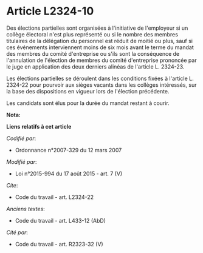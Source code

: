 # Article L2324-10

Des élections partielles sont organisées à l'initiative de l'employeur si un collège électoral n'est plus représenté ou si le
nombre des membres titulaires de la délégation du personnel est réduit de moitié ou plus, sauf si ces événements
interviennent moins de six mois avant le terme du mandat des membres du comité d'entreprise ou s'ils sont la conséquence de
l'annulation de l'élection de membres du comité d'entreprise prononcée par le juge en application des deux derniers alinéas
de l'article L. 2324-23.

Les élections partielles se déroulent dans les conditions fixées à l'article L. 2324-22 pour pourvoir aux sièges vacants dans
les collèges intéressés, sur la base des dispositions en vigueur lors de l'élection précédente.

Les candidats sont élus pour la durée du mandat restant à courir.

**Nota:**



**Liens relatifs à cet article**

_Codifié par_:

  - Ordonnance n°2007-329 du 12 mars 2007

_Modifié par_:

  - Loi n°2015-994 du 17 août 2015 - art. 7 (V)

_Cite_:

  - Code du travail - art. L2324-22

_Anciens textes_:

  - Code du travail - art. L433-12 (AbD)

_Cité par_:

  - Code du travail - art. R2323-32 (V)
